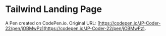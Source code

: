 # Tailwind Landing Page

A Pen created on CodePen.io. Original URL: [https://codepen.io/JP-Coder-22/pen/jOBMwPz](https://codepen.io/JP-Coder-22/pen/jOBMwPz).


